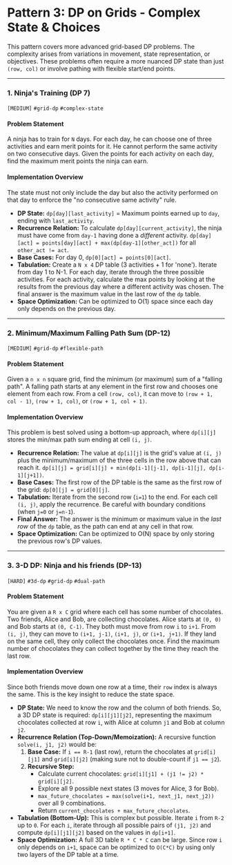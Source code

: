 # Pattern 3: DP on Grids - Complex State & Choices

This pattern covers more advanced grid-based DP problems. The complexity arises from variations in movement, state representation, or objectives. These problems often require a more nuanced DP state than just `(row, col)` or involve pathing with flexible start/end points.

---

### 1. Ninja's Training (DP 7)
`[MEDIUM]` `#grid-dp` `#complex-state`

#### Problem Statement
A ninja has to train for `N` days. For each day, he can choose one of three activities and earn merit points for it. He cannot perform the same activity on two consecutive days. Given the points for each activity on each day, find the maximum merit points the ninja can earn.

#### Implementation Overview
The state must not only include the day but also the activity performed on that day to enforce the "no consecutive same activity" rule.
-   **DP State:** `dp[day][last_activity]` = Maximum points earned up to `day`, ending with `last_activity`.
-   **Recurrence Relation:** To calculate `dp[day][current_activity]`, the ninja must have come from `day-1` having done a *different* activity.
    `dp[day][act] = points[day][act] + max(dp[day-1][other_act])` for all `other_act != act`.
-   **Base Cases:** For day 0, `dp[0][act] = points[0][act]`.
-   **Tabulation:** Create a `N x 4` DP table (3 activities + 1 for 'none'). Iterate from day 1 to N-1. For each day, iterate through the three possible activities. For each activity, calculate the max points by looking at the results from the previous day where a different activity was chosen. The final answer is the maximum value in the last row of the `dp` table.
-   **Space Optimization:** Can be optimized to O(1) space since each day only depends on the previous day.

---

### 2. Minimum/Maximum Falling Path Sum (DP-12)
`[MEDIUM]` `#grid-dp` `#flexible-path`

#### Problem Statement
Given a `n x n` square grid, find the minimum (or maximum) sum of a "falling path". A falling path starts at any element in the first row and chooses one element from each row. From a cell `(row, col)`, it can move to `(row + 1, col - 1)`, `(row + 1, col)`, or `(row + 1, col + 1)`.

#### Implementation Overview
This problem is best solved using a bottom-up approach, where `dp[i][j]` stores the min/max path sum ending at cell `(i, j)`.
-   **Recurrence Relation:** The value at `dp[i][j]` is the grid's value at `(i, j)` plus the minimum/maximum of the three cells in the row above that can reach it.
    `dp[i][j] = grid[i][j] + min(dp[i-1][j-1], dp[i-1][j], dp[i-1][j+1])`.
-   **Base Cases:** The first row of the DP table is the same as the first row of the grid: `dp[0][j] = grid[0][j]`.
-   **Tabulation:** Iterate from the second row (`i=1`) to the end. For each cell `(i, j)`, apply the recurrence. Be careful with boundary conditions (when `j=0` or `j=n-1`).
-   **Final Answer:** The answer is the minimum or maximum value in the *last row* of the `dp` table, as the path can end at any cell in that row.
-   **Space Optimization:** Can be optimized to O(N) space by only storing the previous row's DP values.

---

### 3. 3-D DP: Ninja and his friends (DP-13)
`[HARD]` `#3d-dp` `#grid-dp` `#dual-path`

#### Problem Statement
You are given a `R x C` grid where each cell has some number of chocolates. Two friends, Alice and Bob, are collecting chocolates. Alice starts at `(0, 0)` and Bob starts at `(0, C-1)`. They both must move from row `i` to `i+1`. From `(i, j)`, they can move to `(i+1, j-1)`, `(i+1, j)`, or `(i+1, j+1)`. If they land on the same cell, they only collect the chocolates once. Find the maximum number of chocolates they can collect together by the time they reach the last row.

#### Implementation Overview
Since both friends move down one row at a time, their `row` index is always the same. This is the key insight to reduce the state space.
-   **DP State:** We need to know the row and the column of both friends. So, a 3D DP state is required: `dp[i][j1][j2]`, representing the maximum chocolates collected at row `i`, with Alice at column `j1` and Bob at column `j2`.
-   **Recurrence Relation (Top-Down/Memoization):**
    A recursive function `solve(i, j1, j2)` would be:
    1.  **Base Case:** If `i == R-1` (last row), return the chocolates at `grid[i][j1]` and `grid[i][j2]` (making sure not to double-count if `j1 == j2`).
    2.  **Recursive Step:**
        -   Calculate current chocolates: `grid[i][j1] + (j1 != j2) * grid[i][j2]`.
        -   Explore all 9 possible next states (3 moves for Alice, 3 for Bob).
        -   `max_future_chocolates = max(solve(i+1, next_j1, next_j2))` over all 9 combinations.
        -   Return `current_chocolates + max_future_chocolates`.
-   **Tabulation (Bottom-Up):** This is complex but possible. Iterate `i` from `R-2` up to `0`. For each `i`, iterate through all possible pairs of `(j1, j2)` and compute `dp[i][j1][j2]` based on the values in `dp[i+1]`.
-   **Space Optimization:** A full 3D table `R * C * C` can be large. Since row `i` only depends on `i+1`, space can be optimized to `O(C*C)` by using only two layers of the DP table at a time.
